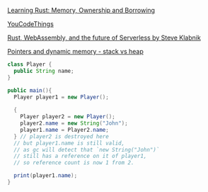 [Learning Rust: Memory, Ownership and Borrowing](https://www.youtube.com/watch?v=8M0QfLUDaaA)

[YouCodeThings](https://www.youtube.com/c/YouCodeThings/videos)

[Rust, WebAssembly, and the future of Serverless by Steve Klabnik](https://www.youtube.com/watch?v=CMB6AlE1QuI)

[Pointers and dynamic memory - stack vs heap](https://youtu.be/_8-ht2AKyH4)

```java
class Player {
  public String name;  
}

public main(){
  Player player1 = new Player();
  
  {
    Player player2 = new Player();
    player2.name = new String("John");
    player1.name = Player2.name;
  } // player2 is destroyed here 
  // but player1.name is still valid,
  // as gc will detect that `new String("John")`
  // still has a reference on it of player1,
  // so reference count is now 1 from 2.

  print(player1.name); 
}

```